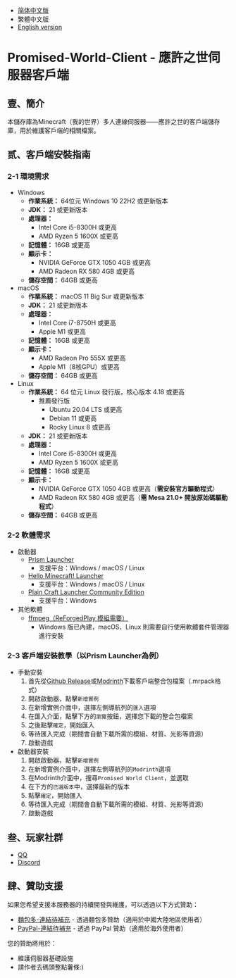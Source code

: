 - [简体中文版](./README.md)
- 繁體中文版
- [English version](./README_EN.md)


# Promised-World-Client - 應許之世伺服器客戶端

## 壹、簡介
本儲存庫為Minecraft（我的世界）多人連線伺服器——應許之世的客戶端儲存庫，用於維護客戶端的相關檔案。

## 贰、客戶端安裝指南
### 2-1 環境需求
- Windows
  - **作業系統：** 64位元 Windows 10 22H2 或更新版本
  - **JDK：** 21 或更新版本
  - **處理器：**
    - Intel Core i5-8300H 或更高
    - AMD Ryzen 5 1600X 或更高
  - **記憶體：** 16GB 或更高
  - **顯示卡：**
    - NVIDIA GeForce GTX 1050 4GB 或更高
    - AMD Radeon RX 580 4GB 或更高
  - **儲存空間：** 64GB 或更高
- macOS
  - **作業系統：** macOS 11 Big Sur 或更新版本
  - **JDK：** 21 或更新版本
  - **處理器：**
    - Intel Core i7-8750H 或更高
    - Apple M1 或更高
  - **記憶體：** 16GB 或更高
  - **顯示卡：**
    - AMD Radeon Pro 555X 或更高
    - Apple M1（8核GPU）或更高
  - **儲存空間：** 64GB 或更高
- Linux
  - **作業系統：** 64 位元 Linux 發行版，核心版本 4.18 或更高
    - 推薦發行版
      - Ubuntu 20.04 LTS 或更高
      - Debian 11 或更高
      - Rocky Linux 8 或更高
  - **JDK：** 21 或更新版本
  - **處理器：**
    - Intel Core i5-8300H 或更高
    - AMD Ryzen 5 1600X 或更高
  - **記憶體：** 16GB 或更高
  - **顯示卡：**
    - NVIDIA GeForce GTX 1050 4GB 或更高（**需安裝官方驅動程式**）
    - AMD Radeon RX 580 4GB 或更高（**需 Mesa 21.0+ 開放原始碼驅動程式**）
  - **儲存空間：** 64GB 或更高

### 2-2 軟體需求
- 啟動器
  - [Prism Launcher](https://prismlauncher.org/)
    - 支援平台：Windows / macOS / Linux
  - [Hello Minecraft! Launcher](https://hmcl.huangyuhui.net/)
    - 支援平台：Windows / macOS / Linux
  - [Plain Craft Launcher Community Edition](https://www.pclc.cc/projects/pcl-ce/)
    - 支援平台：Windows
- 其他軟體
  - [ffmpeg（ReForgedPlay 模組需要）](https://ffmpeg.org/)
    - Windows 版已內建，macOS、Linux 則需要自行使用軟體套件管理器進行安裝

### 2-3 客戶端安裝教學（以Prism Launcher為例）
- 手動安裝
  1. 首先從[Github Release](https://github.com/Star-River-Studios/Promised-World-Client/releases/latest)或[Modrinth](https://modrinth.com/project/promised-world-client/versions)下載客戶端整合包檔案（.mrpack格式）
  2. 開啟啟動器，點擊`新增實例`
  3. 在新增實例介面中，選擇左側導航列的`匯入`選項
  4. 在匯入介面，點擊下方的`瀏覽`按鈕，選擇您下載的整合包檔案
  5. 之後點擊`確定`，開始匯入
  6. 等待匯入完成（期間會自動下載所需的模組、材質、光影等資源）
  7. 啟動遊戲
- 啟動器安裝
  1. 開啟啟動器，點擊`新增實例`
  2. 在新增實例介面中，選擇左側導航列的`Modrinth`選項
  3. 在Modrinth介面中，搜尋`Promised World Client`，並選取
  4. 在下方的`已選版本`中，選擇最新的版本
  5. 點擊`確定`，開始匯入
  6. 等待匯入完成（期間會自動下載所需的模組、材質、光影等資源）
  7. 啟動遊戲

## 叁、玩家社群
- [QQ](https://qm.qq.com/q/qZ2TJ0lZdK)
- [Discord](https://discord.gg/j275P4PRzP)

## 肆、贊助支援
如果您希望支援本服務器的持續開發與維護，可以透過以下方式贊助：

- [麵包多-連結待補充](#) - 透過麵包多贊助（適用於中國大陸地區使用者）
- [PayPal-連結待補充](#) - 透過 PayPal 贊助（適用於海外使用者）

您的贊助將用於：
- 維護伺服器基礎設施
- 請作者去碼頭整點薯條:)